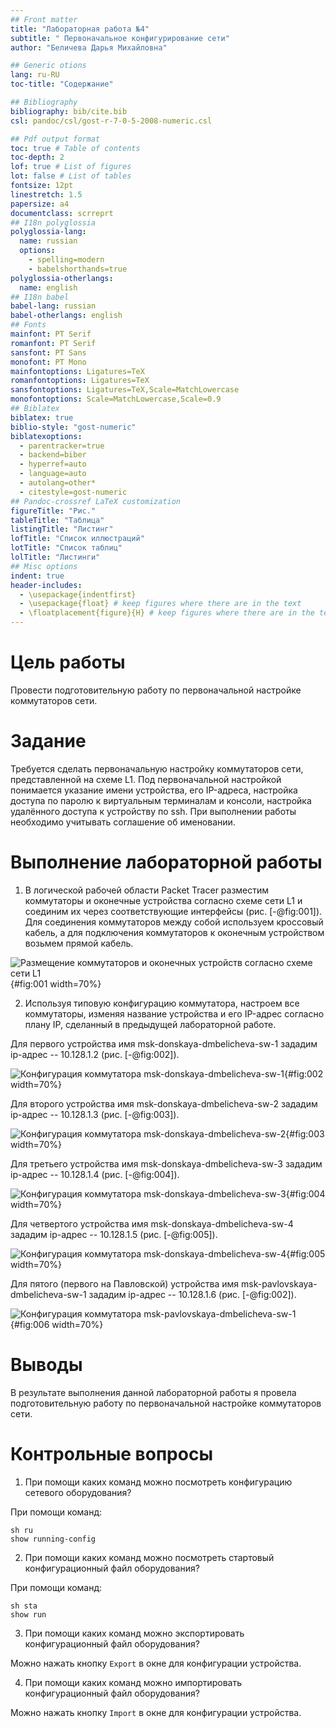 ```yaml
---
## Front matter
title: "Лабораторная работа №4"
subtitle: " Первоначальное конфигурирование сети"
author: "Беличева Дарья Михайловна"

## Generic otions
lang: ru-RU
toc-title: "Содержание"

## Bibliography
bibliography: bib/cite.bib
csl: pandoc/csl/gost-r-7-0-5-2008-numeric.csl

## Pdf output format
toc: true # Table of contents
toc-depth: 2
lof: true # List of figures
lot: false # List of tables
fontsize: 12pt
linestretch: 1.5
papersize: a4
documentclass: scrreprt
## I18n polyglossia
polyglossia-lang:
  name: russian
  options:
	- spelling=modern
	- babelshorthands=true
polyglossia-otherlangs:
  name: english
## I18n babel
babel-lang: russian
babel-otherlangs: english
## Fonts
mainfont: PT Serif
romanfont: PT Serif
sansfont: PT Sans
monofont: PT Mono
mainfontoptions: Ligatures=TeX
romanfontoptions: Ligatures=TeX
sansfontoptions: Ligatures=TeX,Scale=MatchLowercase
monofontoptions: Scale=MatchLowercase,Scale=0.9
## Biblatex
biblatex: true
biblio-style: "gost-numeric"
biblatexoptions:
  - parentracker=true
  - backend=biber
  - hyperref=auto
  - language=auto
  - autolang=other*
  - citestyle=gost-numeric
## Pandoc-crossref LaTeX customization
figureTitle: "Рис."
tableTitle: "Таблица"
listingTitle: "Листинг"
lofTitle: "Список иллюстраций"
lotTitle: "Список таблиц"
lolTitle: "Листинги"
## Misc options
indent: true
header-includes:
  - \usepackage{indentfirst}
  - \usepackage{float} # keep figures where there are in the text
  - \floatplacement{figure}{H} # keep figures where there are in the text
---
```


# Цель работы

Провести подготовительную работу по первоначальной настройке коммутаторов сети.

# Задание

Требуется сделать первоначальную настройку коммутаторов сети, представленной на схеме L1. Под первоначальной настройкой понимается указание имени устройства, его IP-адреса, настройка доступа по паролю к виртуальным терминалам и консоли, настройка удалённого доступа к устройству по ssh.
При выполнении работы необходимо учитывать соглашение об именовании.

# Выполнение лабораторной работы

1. В логической рабочей области Packet Tracer разместим коммутаторы и оконечные устройства согласно схеме сети L1  и соединим их через соответствующие интерфейсы (рис. [-@fig:001]). Для соединения коммутаторов между собой используем кроссовый кабель, а для подключения коммутаторов к оконечным устройством возьмем прямой кабель.

![Размещение коммутаторов и оконечных устройств согласно схеме сети L1](image/1.png){#fig:001 width=70%}

2. Используя типовую конфигурацию коммутатора, настроем
все коммутаторы, изменяя название устройства и его IP-адрес согласно плану IP, сделанный в предыдущей лабораторной работе.

Для первого устройства имя msk-donskaya-dmbelicheva-sw-1 зададим ip-адрес -- 10.128.1.2 (рис. [-@fig:002]).

![Конфигурация коммутатора msk-donskaya-dmbelicheva-sw-1](image/2.png){#fig:002 width=70%}

Для второго устройства имя msk-donskaya-dmbelicheva-sw-2 зададим ip-адрес -- 10.128.1.3 (рис. [-@fig:003]).

![Конфигурация коммутатора msk-donskaya-dmbelicheva-sw-2](image/3.png){#fig:003 width=70%}

Для третьего устройства имя msk-donskaya-dmbelicheva-sw-3 зададим ip-адрес -- 10.128.1.4 (рис. [-@fig:004]).

![Конфигурация коммутатора msk-donskaya-dmbelicheva-sw-3](image/4.png){#fig:004 width=70%}

Для четвертого устройства имя msk-donskaya-dmbelicheva-sw-4 зададим ip-адрес -- 10.128.1.5 (рис. [-@fig:005]).

![Конфигурация коммутатора msk-donskaya-dmbelicheva-sw-4](image/5.png){#fig:005 width=70%}

Для пятого (первого на Павловской) устройства имя msk-pavlovskaya-dmbelicheva-sw-1 зададим ip-адрес -- 10.128.1.6 (рис. [-@fig:002]).

![Конфигурация коммутатора msk-pavlovskaya-dmbelicheva-sw-1](image/6.png){#fig:006 width=70%}

# Выводы

В результате выполнения данной лабораторной работы я провела подготовительную работу по первоначальной настройке коммутаторов сети.

# Контрольные вопросы

1. При помощи каких команд можно посмотреть конфигурацию сетевого
оборудования?

При помощи команд:

```
sh ru
show running-config
```

2. При помощи каких команд можно посмотреть стартовый конфигурационный файл оборудования?

При помощи команд:

```
sh sta
show run
```

3. При помощи каких команд можно экспортировать конфигурационный файл
оборудования?

Можно нажать кнопку `Export`  в окне для конфигурации устройства.

4. При помощи каких команд можно импортировать конфигурационный файл
оборудования?

Можно нажать кнопку `Import`  в окне для конфигурации устройства.